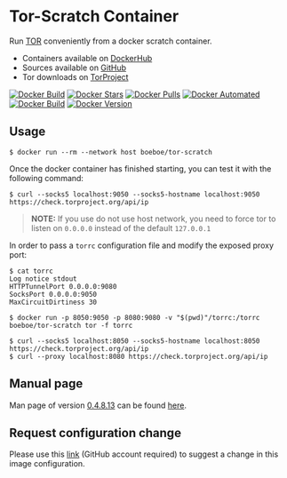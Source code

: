 # Tor-Scratch Container

Run [TOR](https://dist.torproject.org) conveniently from a docker scratch container.
 - Containers available on [DockerHub](https://hub.docker.com/r/boeboe/tor-scratch)
 - Sources available on [GitHub](https://github.com/boeboe/tor-scratch)
 - Tor downloads on [TorProject](https://www.torproject.org/download/tor)

[![Docker Build](https://github.com/boeboe/tor-scratch/actions/workflows/docker-image.yml/badge.svg)](https://github.com/boeboe/tor-scratch/actions/workflows/docker-image.yml)
[![Docker Stars](https://img.shields.io/docker/stars/boeboe/tor-scratch)](https://hub.docker.com/r/boeboe/tor-scratch)
[![Docker Pulls](https://img.shields.io/docker/pulls/boeboe/tor-scratch)](https://hub.docker.com/r/boeboe/tor-scratch)
[![Docker Automated](https://img.shields.io/docker/cloud/automated/boeboe/tor-scratch)](https://hub.docker.com/r/boeboe/tor-scratch)
[![Docker Build](https://img.shields.io/docker/cloud/build/boeboe/tor-scratch)](https://hub.docker.com/r/boeboe/tor-scratch)
[![Docker Version](https://img.shields.io/docker/v/boeboe/tor-scratch?sort=semver)](https://hub.docker.com/r/boeboe/tor-scratch)

## Usage

```console
$ docker run --rm --network host boeboe/tor-scratch
```

Once the docker container has finished starting, you can test it with the following command:

```console
$ curl --socks5 localhost:9050 --socks5-hostname localhost:9050 https://check.torproject.org/api/ip
```

> **NOTE:** If you use do not use host network, you need to force tor to listen on `0.0.0.0` instead of the default `127.0.0.1`

In order to pass a `torrc` configuration file and modify the exposed proxy port:

```console
$ cat torrc 
Log notice stdout
HTTPTunnelPort 0.0.0.0:9080
SocksPort 0.0.0.0:9050
MaxCircuitDirtiness 30

$ docker run -p 8050:9050 -p 8080:9080 -v "$(pwd)"/torrc:/torrc boeboe/tor-scratch tor -f torrc

$ curl --socks5 localhost:8050 --socks5-hostname localhost:8050 https://check.torproject.org/api/ip
$ curl --proxy localhost:8080 https://check.torproject.org/api/ip
```

## Manual page

Man page of version [0.4.8.13](https://dist.torproject.org/tor-0.4.8.13.tar.gz) can be found [here](./MANPAGE.md).

## Request configuration change

Please use this [link](https://github.com/boeboe/tor-scratch/issues/new/choose) (GitHub account required) to suggest a change in this image configuration.
